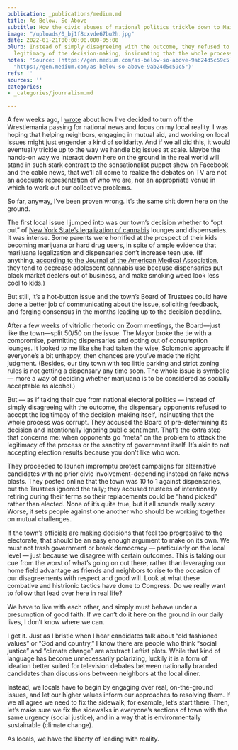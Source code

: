 ```yaml
---
publication: _publications/medium.md
title: As Below, So Above
subtitle: How the civic abuses of national politics trickle down to Main Street
image: "/uploads/0_bj1f8oxvde67bu2h.jpg"
date: 2022-01-21T00:00:00.000-05:00
blurb: Instead of simply disagreeing with the outcome, they refused to accept the
  legitimacy of the decision-making, insinuating that the whole process was corrupt.
notes: 'Source: [https://gen.medium.com/as-below-so-above-9ab24d5c59c5](https://gen.medium.com/as-below-so-above-9ab24d5c59c5
  "https://gen.medium.com/as-below-so-above-9ab24d5c59c5")'
refs: ''
sources: ''
categories:
- _categories/journalism.md

---
```

A few weeks ago, I [wrote](https://rushkoff.medium.com/move-along-the-car-crash-is-fake-cf9e327913c6) about how I’ve decided to turn off the Wrestlemania passing for national news and focus on my local reality. I was hoping that helping neighbors, engaging in mutual aid, and working on local issues might just engender a kind of solidarity. And if we all did this, it would eventually trickle up to the way we handle big issues at scale. Maybe the hands-on way we interact down here on the ground in the real world will stand in such stark contrast to the sensationalist puppet show on Facebook and the cable news, that we’ll all come to realize the debates on TV are not an adequate representation of who we are, nor an appropriate venue in which to work out our collective problems.

So far, anyway, I’ve been proven wrong. It’s the same shit down here on the ground.

The first local issue I jumped into was our town’s decision whether to “opt out” of [New York State’s legalization of cannabis](https://cannabis.ny.gov/local-government) lounges and dispensaries. It was intense. Some parents were horrified at the prospect of their kids becoming marijuana or hard drug users, in spite of ample evidence that marijuana legalization and dispensaries don’t increase teen use. (If anything, [according to the Journal of the American Medical Association](https://jamanetwork.com/journals/jamanetworkopen/fullarticle/2783850), they tend to decrease adolescent cannabis use because dispensaries put black market dealers out of business, and make smoking weed look less cool to kids.)

But still, it’s a hot-button issue and the town’s Board of Trustees could have done a better job of communicating about the issue, soliciting feedback, and forging consensus in the months leading up to the decision deadline.

After a few weeks of vitriolic rhetoric on Zoom meetings, the Board—just like the town—split 50/50 on the issue. The Mayor broke the tie with a compromise, permitting dispensaries and opting out of consumption lounges. It looked to me like she had taken the wise, Solomonic approach: if everyone’s a bit unhappy, then chances are you’ve made the right judgment. (Besides, our tiny town with too little parking and strict zoning rules is not getting a dispensary any time soon. The whole issue is symbolic — more a way of deciding whether marijuana is to be considered as socially acceptable as alcohol.)

But — as if taking their cue from national electoral politics — instead of simply disagreeing with the outcome, the dispensary opponents refused to accept the legitimacy of the decision-making itself, insinuating that the whole process was corrupt. They accused the Board of pre-determining its decision and intentionally ignoring public sentiment. That’s the extra step that concerns me: when opponents go “meta” on the problem to attack the legitimacy of the process or the sanctity of government itself. It’s akin to not accepting election results because you don’t like who won.

They proceeded to launch impromptu protest campaigns for alternative candidates with no prior civic involvement–depending instead on fake news blasts. They posted online that the town was 10 to 1 against dispensaries, but the Trustees ignored the tally; they accused trustees of intentionally retiring during their terms so their replacements could be “hand picked” rather than elected. None of it’s quite true, but it all sounds really scary. Worse, it sets people against one another who should be working together on mutual challenges.

If the town’s officials are making decisions that feel too progressive to the electorate, that should be an easy enough argument to make on its own. We must not trash government or break democracy — particularly on the local level — just because we disagree with certain outcomes. This is taking our cue from the worst of what’s going on out there, rather than leveraging our home field advantage as friends and neighbors to rise to the occasion of our disagreements with respect and good will. Look at what these combative and histrionic tactics have done to Congress. Do we really want to follow that lead over here in real life?

We have to live with each other, and simply must behave under a presumption of good faith. If we can’t do it here on the ground in our daily lives, I don’t know where we can.

I get it. Just as I bristle when I hear candidates talk about “old fashioned values” or “God and country,” I know there are people who think “social justice” and “climate change” are abstract Leftist plots. While that kind of language has become unnecessarily polarizing, luckily it is a form of ideation better suited for television debates between nationally branded candidates than discussions between neighbors at the local diner.

Instead, we locals have to begin by engaging over real, on-the-ground issues, and let our higher values inform our approaches to resolving them. If we all agree we need to fix the sidewalk, for example, let’s start there. Then, let’s make sure we fix the sidewalks in everyone’s sections of town with the same urgency (social justice), and in a way that is environmentally sustainable (climate change).

As locals, we have the liberty of leading with reality.